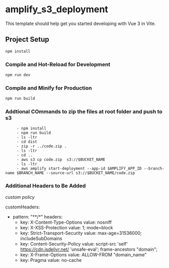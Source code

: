 # amplify_s3_deployment

This template should help get you started developing with Vue 3 in Vite.



## Project Setup

```sh
npm install
```

### Compile and Hot-Reload for Development

```sh
npm run dev
```

### Compile and Minify for Production

```sh
npm run build
```
### Addtional COmmands to zip the files at root folder and push to s3
         - npm install
         - npm run build
         - ls -ltr
         - cd dist
         - zip -r ../code.zip .
         - ls -ltr
         - cd ..
         - aws s3 cp code.zip  s3://$BUCKET_NAME
         - ls -ltr
         - aws amplify start-deployment --app-id $AMPLIFY_APP_ID --branch-name $BRANCH_NAME --source-url s3://$BUCKET_NAME/code.zip

### Additional Headers to Be Added
*custom policy*

customHeaders:
  - pattern: "**/*"
    headers:
      - key: X-Content-Type-Options
        value: nosniff
      - key: X-XSS-Protection
        value: 1; mode=block
      - key: Strict-Transport-Security
        value: max-age=31536000; includeSubDomains
      - key: Content-Security-Policy
        value: script-src 'self' https://cdn.jsdelivr.net/
          'unsafe-eval';  frame-ancestors "domain";
      - key: X-Frame-Options
        value: ALLOW-FROM "domain_name"
      - key: Pragma
        value: no-cache
